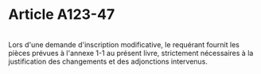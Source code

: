# Article A123-47

<p><br/>Lors d'une demande d'inscription modificative, le requérant fournit les pièces prévues à l'annexe 1-1 au présent livre, strictement nécessaires à la justification des changements et des adjonctions intervenus.</p>